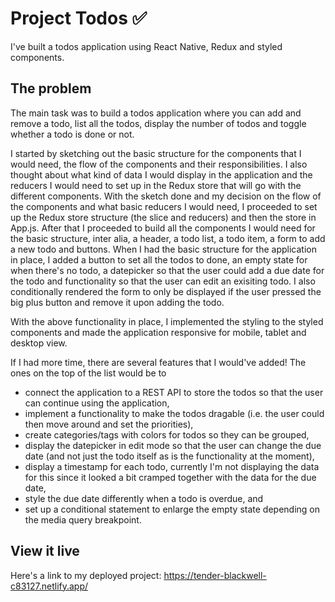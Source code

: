 # Project Todos ✅

I've built a todos application using React Native, Redux and styled components. 


## The problem

The main task was to build a todos application where you can add and remove a todo, list all the todos, display the number of todos and toggle whether a todo is done or not. 

I started by sketching out the basic structure for the components that I would need, the flow of the components and their responsibilities. I also thought about what kind of data I would display in the application and the reducers I would need to set up in the Redux store that will go with the different components. With the sketch done and my decision on the flow of the components and what basic reducers I would need, I proceeded to set up the Redux store structure (the slice and reducers) and then the store in App.js. After that I proceeded to build all the components I would need for the basic structure, inter alia, a header, a todo list, a todo item, a form to add a new todo and buttons. When I had the basic structure for the application in place, I added a button to set all the todos to done, an empty state for when there's no todo, a datepicker so that the user could add a due date for the todo and functionality so that the user can edit an exisiting todo. I also conditionally rendered the form to only be displayed if the user pressed the big plus button and remove it upon adding the todo.

With the above functionality in place, I implemented the styling to the styled components and made the application responsive for mobile, tablet and desktop view.

If I had more time, there are several features that I would've added! The ones on the top of the list would be to 
- connect the application to a REST API to store the todos so that the user can continue using the application,  
- implement a functionality to make the todos dragable (i.e. the user could then move around and set the priorities), 
- create categories/tags with colors for todos so they can be grouped,
- display the datepicker in edit mode so that the user can change the due date (and not just the todo itself as is the functionality at the moment),
- display a timestamp for each todo, currently I'm not displaying the data for this since it looked a bit cramped together with the data for the due date,
- style the due date differently when a todo is overdue, and
- set up a conditional statement to enlarge the empty state depending on the media query breakpoint.


## View it live

Here's a link to my deployed project: https://tender-blackwell-c83127.netlify.app/ 
